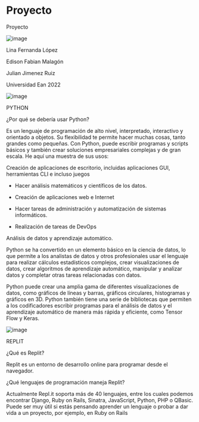 # Proyecto
Proyecto

 
![image](https://user-images.githubusercontent.com/109982236/192081036-731575cf-7457-4ceb-bdd2-05420324ba55.png)


Lina Fernanda López

Edison Fabian Malagón 

Julian Jimenez Ruiz 













Universidad Ean
2022


![image](https://user-images.githubusercontent.com/110119255/192081091-d9724e5b-7e8c-44e7-91e0-06ca2307a624.png)

PYTHON  

¿Por qué se debería usar Python? 

Es un lenguaje de programación de alto nivel, interpretado, interactivo y orientado a objetos. Su flexibilidad te permite hacer muchas cosas, tanto grandes como pequeñas. Con Python, puede escribir programas y scripts básicos y también crear soluciones empresariales complejas y de gran escala. He aquí una muestra de sus usos: 

Creación de aplicaciones de escritorio, incluidas aplicaciones GUI, herramientas CLI e incluso juegos 

- Hacer análisis matemáticos y científicos de los datos. 

- Creación de aplicaciones web e Internet 

- Hacer tareas de administración y automatización de sistemas informáticos. 

- Realización de tareas de DevOps 

Análisis de datos y aprendizaje automático. 

Python se ha convertido en un elemento básico en la ciencia de datos, lo que permite a los analistas de datos y otros profesionales usar el lenguaje para realizar cálculos estadísticos complejos, crear visualizaciones de datos, crear algoritmos de aprendizaje automático, manipular y analizar datos y completar otras tareas relacionadas con datos. 

Python puede crear una amplia gama de diferentes visualizaciones de datos, como gráficos de líneas y barras, gráficos circulares, histogramas y gráficos en 3D. Python también tiene una serie de bibliotecas que permiten a los codificadores escribir programas para el análisis de datos y el aprendizaje automático de manera más rápida y eficiente, como Tensor Flow y Keras. 


![image](https://user-images.githubusercontent.com/110119255/192081116-cc89818c-753e-420b-919d-4d0bf6710b16.png)

REPLIT 

¿Qué es Replit? 

Replit es un entorno de desarrollo online para programar desde el navegador. 

 
¿Qué lenguajes de programación maneja Replit? 

Actualmente Repl.it soporta más de 40 lenguajes, entre los cuales podemos encontrar Django, Ruby on Rails, Sinatra, JavaScript, Python, PHP o QBasic. Puede ser muy útil si estás pensando aprender un lenguaje o probar a dar vida a un proyecto, por ejemplo, en Ruby on Rails

